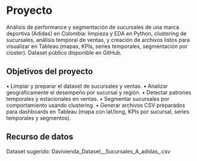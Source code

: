 # Proyecto
Análisis de performance y segmentación de sucursales de una marca deportiva (Adidas) en Colombia: limpieza y EDA en Python, clustering de sucursales, análisis temporal de ventas, y creación de archivos listos para visualizar en Tableau (mapas, KPIs, series temporales, segmentación por clúster). Dataset público disponible en GitHub.

## Objetivos del proyecto
• 	Limpiar y preparar el dataset de sucursales y ventas.
• 	Analizar geográficamente el desempeño por sucursal y región.
• 	Detectar patrones temporales y estacionales en ventas.
• 	Segmentar sucursales por comportamiento usando clustering.
• 	Generar archivos CSV preparados para dashboards en Tableau (mapa con lat/long, KPIs por sucursal, series temporales y segmentos).

## Recurso de datos
Dataset sugerido: Davivienda_Dataset__Sucursales_A_adidas_.csv
